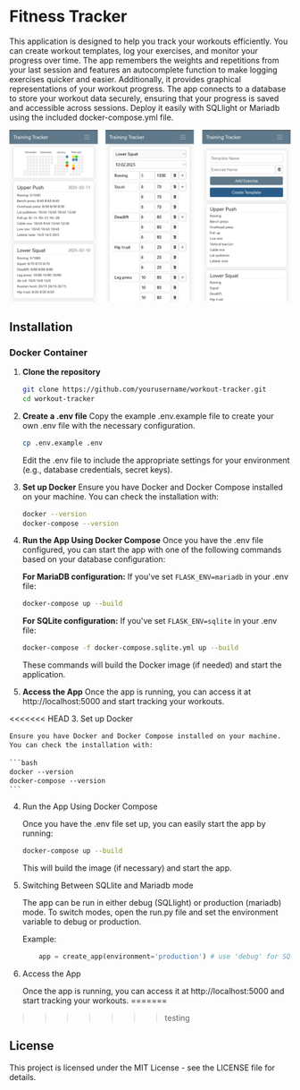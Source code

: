 # Fitness Tracker

This application is designed to help you track your workouts efficiently.
You can create workout templates, log your exercises, and monitor your progress over time. The app remembers the
weights and repetitions from your last session and features an autocomplete function to make logging exercises quicker and easier.
Additionally, it provides graphical representations of your workout progress. The app connects to a database to store your workout data securely,
ensuring that your progress is saved and accessible across sessions.
Deploy it easily with SQLlight or Mariadb using the included docker-compose.yml file.

<img src="./images/app_graphic.png" alt="isolated"/>


## Installation

### Docker Container

1. **Clone the repository**
   ```bash
   git clone https://github.com/yourusername/workout-tracker.git
   cd workout-tracker
   ```

2. **Create a .env file**
   Copy the example .env.example file to create your own .env file with the necessary configuration.
   ```bash
   cp .env.example .env
   ```
   Edit the .env file to include the appropriate settings for your environment (e.g., database credentials, secret keys).

3. **Set up Docker**
   Ensure you have Docker and Docker Compose installed on your machine. You can check the installation with:
   ```bash
   docker --version
   docker-compose --version
   ```

4. **Run the App Using Docker Compose**
   Once you have the .env file configured, you can start the app with one of the following commands based on your database configuration:

   **For MariaDB configuration:**
   If you've set `FLASK_ENV=mariadb` in your .env file:
   ```bash
   docker-compose up --build
   ```

   **For SQLite configuration:**
   If you've set `FLASK_ENV=sqlite` in your .env file:
   ```bash
   docker-compose -f docker-compose.sqlite.yml up --build
   ```

   These commands will build the Docker image (if needed) and start the application.

5. **Access the App**
   Once the app is running, you can access it at http://localhost:5000 and start tracking your workouts.

<<<<<<< HEAD
3. Set up Docker

    Ensure you have Docker and Docker Compose installed on your machine. You can check the installation with:

    ```bash
    docker --version
    docker-compose --version
    ```

4. Run the App Using Docker Compose

    Once you have the .env file set up, you can easily start the app by running:

    ```bash
    docker-compose up --build
    ```

    This will build the image (if necessary) and start the app.

5. Switching Between SQLlite and Mariadb mode

    The app can be run in either debug (SQLlight) or production (mariadb) mode. To switch modes, open the run.py file and set the environment variable to debug or production.

    Example:

    ```python
        app = create_app(environment='production') # use 'debug' for SQLlight
    ```

6. Access the App

    Once the app is running, you can access it at http://localhost:5000 and start tracking your workouts.
=======
>>>>>>> testing

## License
This project is licensed under the MIT License - see the LICENSE file for details.
